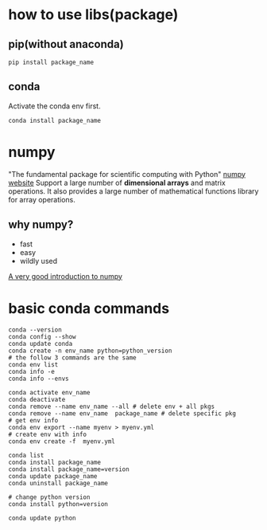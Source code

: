 # how to use libs(package)
## pip(without anaconda)
```shell
pip install package_name
```
## conda
Activate the conda env first.
```shell
conda install package_name
```
# numpy
"The fundamental package for scientific computing with Python"
[numpy website](https://numpy.org/)
Support a large number of **dimensional arrays** and matrix operations.
It also provides a large number of mathematical functions library for array operations.
## why numpy?
 - fast
 - easy
 - wildly used

[A very good introduction to numpy](https://jalammar.github.io/visual-numpy/)
# basic conda commands
```shell
conda --version
conda config --show
conda update conda
conda create -n env_name python=python_version
# the follow 3 commands are the same
conda env list
conda info -e
conda info --envs

conda activate env_name
conda deactivate
conda remove --name env_name --all # delete env + all pkgs
conda remove --name env_name  package_name # delete specific pkg
# get env info
conda env export --name myenv > myenv.yml
# create env with info
conda env create -f  myenv.yml

conda list
conda install package_name
conda install package_name=version
conda update package_name
conda uninstall package_name

# change python version
conda install python=version

conda update python
```